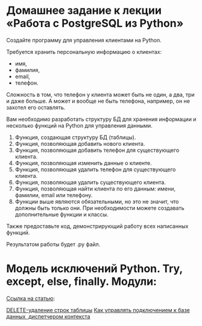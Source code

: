 # Домашнее задание к лекции «Работа с PostgreSQL из Python»

Создайте программу для управления клиентами на Python.

Требуется хранить персональную информацию о клиентах:

- имя,
- фамилия,
- email,
- телефон.

Сложность в том, что телефон у клиента может быть не один, а два, три и даже больше. А может и вообще не быть телефона, например, он не захотел его оставлять.

Вам необходимо разработать структуру БД для хранения информации и несколько функций на Python для управления данными.

1. Функция, создающая структуру БД (таблицы).
2. Функция, позволяющая добавить нового клиента.
3. Функция, позволяющая добавить телефон для существующего клиента.
4. Функция, позволяющая изменить данные о клиенте.
5. Функция, позволяющая удалить телефон для существующего клиента.
6. Функция, позволяющая удалить существующего клиента.
7. Функция, позволяющая найти клиента по его данным: имени, фамилии, email или телефону.
8. Функции выше являются обязательными, но это не значит, что должны быть только они. При необходимости можете создавать дополнительные функции и классы.

Также предоставьте код, демонстрирующий работу всех написанных функций.

Результатом работы будет .py файл.

# Модель исключений Python. Try, except, else, finally. Модули:
[Ссылка на статью](https://academy.yandex.ru/handbook/python/article/model-isklyuchenij-python-try-except-else-finally-moduli):

[DELETE-удаление строк таблицы](https://runebook.dev/ru/docs/postgresql/sql-delete)
[Как управлять подключением к базе данных  диспетчером контекста](https://pythonpip.ru/osnovy/kontekstnyy-menedzher-v-python)